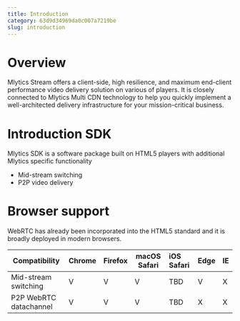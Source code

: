 ```yaml
---
title: Introduction
category: 63d9d34969da0c007a7219be
slug: introduction
---
```

# Overview

Mlytics Stream offers a client-side, high resilience, and maximum end-client performance video delivery solution on various of players. It is closely connected to Mlytics Multi CDN technology to help you quickly implement a well-architected delivery infrastructure for your mission-critical business.

# Introduction SDK

Mlytics SDK is a software package built on HTML5 players with additional Mlytics specific functionality

- Mid-stream switching
- P2P video delivery

# Browser support

WebRTC has already been incorporated into the HTML5 standard and it is broadly deployed in modern browsers.

| Compatibility          | Chrome | Firefox | macOS Safari | iOS Safari | Edge | IE   |
| ---------------------- | ------ | ------- | ------------ | :--------- | ---- | :--- |
| Mid-stream switching   | V      | V       | V            | TBD        | V    | X    |
| P2P WebRTC datachannel | V      | V       | V            | TBD        | X    | X    |